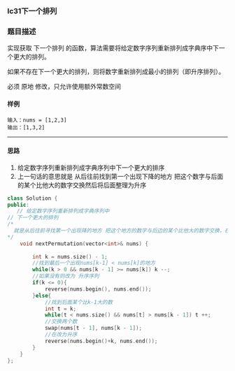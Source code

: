 ### lc31下一个排列

### 题目描述
实现获取 下一个排列 的函数，算法需要将给定数字序列重新排列成字典序中下一个更大的排列。

如果不存在下一个更大的排列，则将数字重新排列成最小的排列（即升序排列）。

必须 原地 修改，只允许使用额外常数空间

#### 样例

```
输入：nums = [1,2,3]
输出：[1,3,2]
```

----------

#### 思路
1. 给定数字序列重新排列成字典序列中下一个更大的排序
2. 上一句话的意思就是 从后往前找到第一个出现下降的地方 把这个数字与后面的某个比他大的数字交换然后将后面整理为升序


```c++
class Solution {
public:
   // 给定数字序列重新排列成字典序列中
// 下一个更大的排列
/*
  就是从后往前寻找第一个出现降的地方 把这个地方的数字与后边的某个比他大的数字交换，在把该位置之后整理为升序
*/
    void nextPermutation(vector<int>& nums) {
        
        int k = nums.size() - 1;
        //找到最后一个出现nums[k-1] < nums[k]的地方
        while(k > 0 && nums[k - 1] >= nums[k]) k --;
        //如果没有则改为 升序序列
        if(k <= 0){
            reverse(nums.begin(), nums.end());
        }else{
            //找到后面某个比k-1大的数
            int t = k;
            while(t < nums.size() && nums[t] > nums[k - 1]) t ++;
            //交换两个数
            swap(nums[t - 1], nums[k - 1]);
            //在改为升序
            reverse(nums.begin()+k, nums.end());
        }
    }
};
```